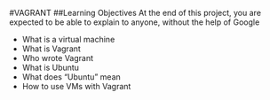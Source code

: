 #VAGRANT
##Learning Objectives
 At the end of this project, you are expected to be able to explain to anyone, without the help of Google
* What is a virtual machine
* What is Vagrant
* Who wrote Vagrant
* What is Ubuntu
* What does “Ubuntu” mean
* How to use VMs with Vagrant

